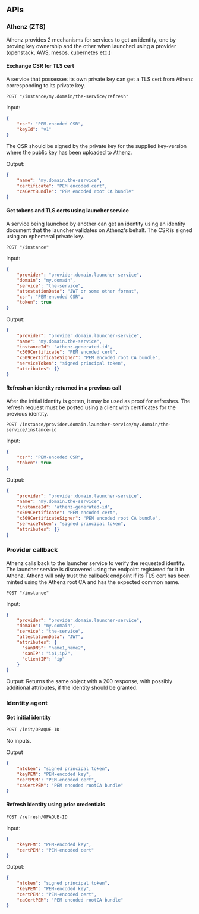 ## APIs

### Athenz (ZTS)

Athenz provides 2 mechanisms for services to get an identity, one by proving key ownership and the other
when launched using a provider (openstack, AWS, mesos, kubernetes etc.)

#### Exchange CSR for TLS cert

A service that possesses its own private key can get a TLS cert from Athenz corresponding to its private key.

```
POST "/instance/my.domain/the-service/refresh"
```

Input:
```json
{
    "csr": "PEM-encoded CSR",
    "keyId": "v1"
}
```

The CSR should be signed by the private key for the supplied key-version where the public key has been uploaded
to Athenz.

Output:
```json
{
    "name": "my.domain.the-service",
    "certificate": "PEM encoded cert",
    "caCertBundle": "PEM encoded root CA bundle"
}
```

#### Get tokens and TLS certs using launcher service
A service being launched by another can get an identity using an identity document that the launcher validates
on Athenz's behalf. The CSR is signed using an ephemeral private key.

```
POST "/instance"
```

Input:
```json
{
    "provider": "provider.domain.launcher-service",
    "domain": "my.domain",
    "service": "the-service",
    "attestationData": "JWT or some other format",
    "csr": "PEM-encoded CSR",
    "token": true
}
```

Output:
```json
{
    "provider": "provider.domain.launcher-service",
    "name": "my.domain.the-service",
    "instanceId": "athenz-generated-id",
    "x509Certificate": "PEM encoded cert",
    "x509CertificateSigner": "PEM encoded root CA bundle",
    "serviceToken": "signed principal token",
    "attributes": {}
}
```

#### Refresh an identity returned in a previous call

After the initial identity is gotten, it may be used as proof for refreshes. The refresh request must be posted
using a client with certificates for the previous identity.

```
POST /instance/provider.domain.launcher-service/my.domain/the-service/instance-id
```

Input:
```json
{
    "csr": "PEM-encoded CSR",
    "token": true
}
```

Output:
```json
{
    "provider": "provider.domain.launcher-service",
    "name": "my.domain.the-service",
    "instanceId": "athenz-generated-id",
    "x509Certificate": "PEM encoded cert",
    "x509CertificateSigner": "PEM encoded root CA bundle",
    "serviceToken": "signed principal token",
    "attributes": {}
}
```

### Provider callback
Athenz calls back to the launcher service to verify the requested identity. The launcher service is discovered
using the endpoint registered for it in Athenz. Athenz will only trust the callback endpoint if its TLS cert
has been minted using the Athenz root CA and has the expected common name.

```
POST "/instance"
```
Input:
```json
{
    "provider": "provider.domain.launcher-service",
    "domain": "my.domain",
    "service": "the-service",
    "attestationData": "JWT",
    "attributes": {
      "sanDNS": "name1,name2",
      "sanIP": "ip1,ip2",
      "clientIP": "ip"
    }
}
```

Output:
Returns the same object with a 200 response, with possibly additional attributes, if the identity should be granted.

### Identity agent

#### Get initial identity

```
POST /init/OPAQUE-ID
```
No inputs.

Output
```json
{
	"ntoken": "signed principal token",
	"keyPEM": "PEM-encoded key",
	"certPEM": "PEM-encoded cert",
	"caCertPEM": "PEM encoded rootCA bundle"
}
```

#### Refresh identity using prior credentials

```
POST /refresh/OPAQUE-ID
```

Input:
```json
{
	"keyPEM": "PEM-encoded key",
	"certPEM": "PEM-encoded cert"
}
```

Output:
```json
{
	"ntoken": "signed principal token",
	"keyPEM": "PEM-encoded key",
	"certPEM": "PEM-encoded cert",
	"caCertPEM": "PEM encoded rootCA bundle"
}
```
